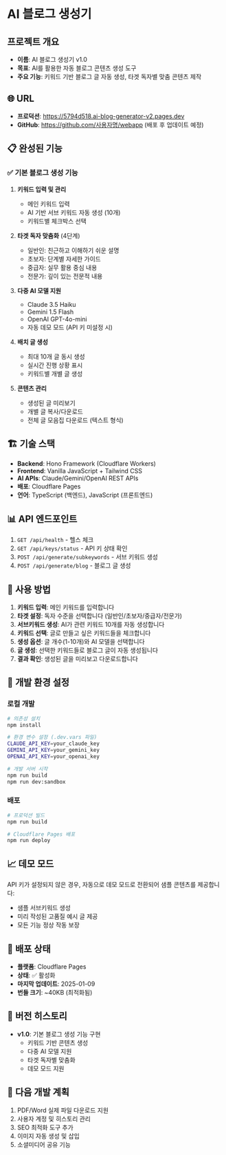 # AI 블로그 생성기

## 프로젝트 개요
- **이름**: AI 블로그 생성기 v1.0
- **목표**: AI를 활용한 자동 블로그 콘텐츠 생성 도구
- **주요 기능**: 키워드 기반 블로그 글 자동 생성, 타겟 독자별 맞춤 콘텐츠 제작

## 🌐 URL
- **프로덕션**: https://5794d518.ai-blog-generator-v2.pages.dev
- **GitHub**: https://github.com/사용자명/webapp (배포 후 업데이트 예정)

## 📋 완성된 기능

### ✅ 기본 블로그 생성 기능
1. **키워드 입력 및 관리**
   - 메인 키워드 입력
   - AI 기반 서브 키워드 자동 생성 (10개)
   - 키워드별 체크박스 선택

2. **타겟 독자 맞춤화** (4단계)
   - 일반인: 친근하고 이해하기 쉬운 설명
   - 초보자: 단계별 자세한 가이드
   - 중급자: 실무 활용 중심 내용
   - 전문가: 깊이 있는 전문적 내용

3. **다중 AI 모델 지원**
   - Claude 3.5 Haiku
   - Gemini 1.5 Flash  
   - OpenAI GPT-4o-mini
   - 자동 데모 모드 (API 키 미설정 시)

4. **배치 글 생성**
   - 최대 10개 글 동시 생성
   - 실시간 진행 상황 표시
   - 키워드별 개별 글 생성

5. **콘텐츠 관리**
   - 생성된 글 미리보기
   - 개별 글 복사/다운로드
   - 전체 글 모음집 다운로드 (텍스트 형식)

## 🏗️ 기술 스택
- **Backend**: Hono Framework (Cloudflare Workers)
- **Frontend**: Vanilla JavaScript + Tailwind CSS
- **AI APIs**: Claude/Gemini/OpenAI REST APIs
- **배포**: Cloudflare Pages
- **언어**: TypeScript (백엔드), JavaScript (프론트엔드)

## 📊 API 엔드포인트
1. `GET /api/health` - 헬스 체크
2. `GET /api/keys/status` - API 키 상태 확인
3. `POST /api/generate/subkeywords` - 서브 키워드 생성
4. `POST /api/generate/blog` - 블로그 글 생성

## 🎯 사용 방법
1. **키워드 입력**: 메인 키워드를 입력합니다
2. **타겟 설정**: 독자 수준을 선택합니다 (일반인/초보자/중급자/전문가)
3. **서브키워드 생성**: AI가 관련 키워드 10개를 자동 생성합니다
4. **키워드 선택**: 글로 만들고 싶은 키워드들을 체크합니다
5. **생성 옵션**: 글 개수(1-10개)와 AI 모델을 선택합니다
6. **글 생성**: 선택한 키워드들로 블로그 글이 자동 생성됩니다
7. **결과 확인**: 생성된 글을 미리보고 다운로드합니다

## 🔧 개발 환경 설정

### 로컬 개발
```bash
# 의존성 설치
npm install

# 환경 변수 설정 (.dev.vars 파일)
CLAUDE_API_KEY=your_claude_key
GEMINI_API_KEY=your_gemini_key  
OPENAI_API_KEY=your_openai_key

# 개발 서버 시작
npm run build
npm run dev:sandbox
```

### 배포
```bash
# 프로덕션 빌드
npm run build

# Cloudflare Pages 배포
npm run deploy
```

## 📈 데모 모드
API 키가 설정되지 않은 경우, 자동으로 데모 모드로 전환되어 샘플 콘텐츠를 제공합니다:
- 샘플 서브키워드 생성
- 미리 작성된 고품질 예시 글 제공
- 모든 기능 정상 작동 보장

## 🚀 배포 상태
- **플랫폼**: Cloudflare Pages
- **상태**: ✅ 활성화
- **마지막 업데이트**: 2025-01-09
- **번들 크기**: ~40KB (최적화됨)

## 🔄 버전 히스토리
- **v1.0**: 기본 블로그 생성 기능 구현
  - 키워드 기반 콘텐츠 생성
  - 다중 AI 모델 지원
  - 타겟 독자별 맞춤화
  - 데모 모드 지원

## 📝 다음 개발 계획
1. PDF/Word 실제 파일 다운로드 지원
2. 사용자 계정 및 히스토리 관리
3. SEO 최적화 도구 추가
4. 이미지 자동 생성 및 삽입
5. 소셜미디어 공유 기능